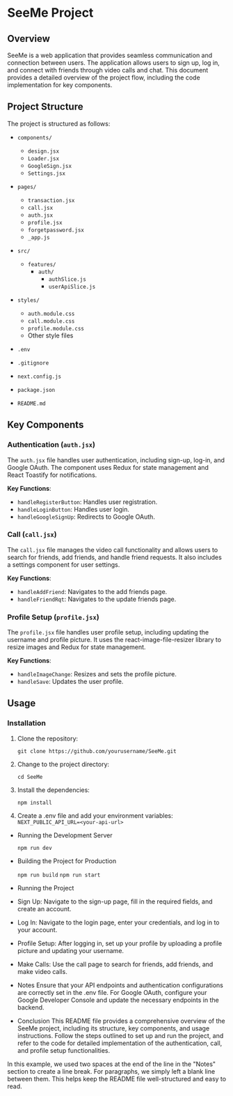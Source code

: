 # SeeMe Project

## Overview

SeeMe is a web application that provides seamless communication and connection between users. The application allows users to sign up, log in, and connect with friends through video calls and chat. This document provides a detailed overview of the project flow, including the code implementation for key components.

## Project Structure

The project is structured as follows:

- `components/`
  - `design.jsx`
  - `Loader.jsx`
  - `GoogleSign.jsx`
  - `Settings.jsx`

- `pages/`
  - `transaction.jsx`
  - `call.jsx`
  - `auth.jsx`
  - `profile.jsx`
  - `forgetpassword.jsx`
  - `_app.js`

- `src/`
  - `features/`
    - `auth/`
      - `authSlice.js`
      - `userApiSlice.js`

- `styles/`
  - `auth.module.css`
  - `call.module.css`
  - `profile.module.css`
  - Other style files

- `.env`
- `.gitignore`
- `next.config.js`
- `package.json`
- `README.md`

## Key Components

### Authentication (`auth.jsx`)

The `auth.jsx` file handles user authentication, including sign-up, log-in, and Google OAuth. The component uses Redux for state management and React Toastify for notifications.

**Key Functions**:

- `handleRegisterButton`: Handles user registration.
- `handleLoginButton`: Handles user login.
- `handleGoogleSignUp`: Redirects to Google OAuth.

### Call (`call.jsx`)

The `call.jsx` file manages the video call functionality and allows users to search for friends, add friends, and handle friend requests. It also includes a settings component for user settings.

**Key Functions**:

- `handleAddFriend`: Navigates to the add friends page.
- `handleFriendRqt`: Navigates to the update friends page.

### Profile Setup (`profile.jsx`)

The `profile.jsx` file handles user profile setup, including updating the username and profile picture. It uses the react-image-file-resizer library to resize images and Redux for state management.

**Key Functions**:

- `handleImageChange`: Resizes and sets the profile picture.
- `handleSave`: Updates the user profile.

## Usage

### Installation

1. Clone the repository:

   `git clone https://github.com/yourusername/SeeMe.git`
2. Change to the project directory:

    `cd SeeMe`
3. Install the dependencies:

    `npm install`
4. Create a .env file and add your environment variables:
    `NEXT_PUBLIC_API_URL=<your-api-url>`

- Running the Development Server

    `npm run dev`
- Building the Project for Production

    `npm run build`
    `npm run start`
- Running the Project

- Sign Up: Navigate to the sign-up page, fill in the required fields, and create an account.
- Log In: Navigate to the login page, enter your credentials, and log in to your account.
- Profile Setup: After logging in, set up your profile by uploading a profile picture and updating your username.
- Make Calls: Use the call page to search for friends, add friends, and make video calls.

- Notes
Ensure that your API endpoints and authentication configurations are correctly set in the .env file.
For Google OAuth, configure your Google Developer Console and update the necessary endpoints in the backend.

- Conclusion
This README file provides a comprehensive overview of the SeeMe project, including its structure, key components, and usage instructions. Follow the steps outlined to set up and run the project, and refer to the code for detailed implementation of the authentication, call, and profile setup functionalities.

In this example, we used two spaces at the end of the line in the "Notes" section to create a line break. For paragraphs, we simply left a blank line between them. This helps keep the README file well-structured and easy to read.

